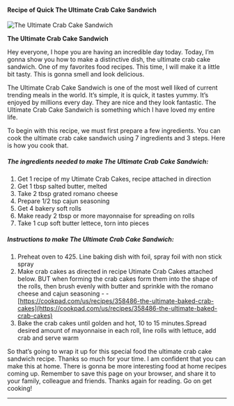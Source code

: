             

#### Recipe of Quick The Ultimate Crab Cake Sandwich

![The Ultimate Crab Cake Sandwich](https://img-global.cpcdn.com/recipes/4786267196227584/751x532cq70/the-ultimate-crab-cake-sandwich-recipe-main-photo.jpg)

**The Ultimate Crab Cake Sandwich**

Hey everyone, I hope you are having an incredible day today. Today, I’m gonna show you how to make a distinctive dish, the ultimate crab cake sandwich. One of my favorites food recipes. This time, I will make it a little bit tasty. This is gonna smell and look delicious.

The Ultimate Crab Cake Sandwich is one of the most well liked of current trending meals in the world. It’s simple, it is quick, it tastes yummy. It’s enjoyed by millions every day. They are nice and they look fantastic. The Ultimate Crab Cake Sandwich is something which I have loved my entire life.

To begin with this recipe, we must first prepare a few ingredients. You can cook the ultimate crab cake sandwich using 7 ingredients and 3 steps. Here is how you cook that.

##### The ingredients needed to make The Ultimate Crab Cake Sandwich:

1.  Get 1 recipe of my Utimate Crab Cakes, recipe attached in direction
2.  Get 1 tbsp salted butter, melted
3.  Take 2 tbsp grated romano cheese
4.  Prepare 1/2 tsp cajun seasoning
5.  Get 4 bakery soft rolls
6.  Make ready 2 tbsp or more mayonnaise for spreading on rolls
7.  Take 1 cup soft butter lettece, torn into pieces

##### Instructions to make The Ultimate Crab Cake Sandwich:

1.  Preheat oven to 425. Line baking dish with foil, spray foil with non stick spray
2.  Make crab cakes as directed in recipe Utimate Crab Cakes attached below. BUT when forming the crab cakes form them into the shape of the rolls, then brush evenly with butter and sprinkle with the romano cheese and cajun seasoning - - [https://cookpad.com/us/recipes/358486-the-ultimate-baked-crab-cakes](https://cookpad.com/us/recipes/358486-the-ultimate-baked-crab-cakes)
3.  Bake the crab cakes until golden and hot, 10 to 15 minutes.Spread desired amount of mayonnaise in each roll, line rolls with lettuce, add crab and serve warm

So that’s going to wrap it up for this special food the ultimate crab cake sandwich recipe. Thanks so much for your time. I am confident that you can make this at home. There is gonna be more interesting food at home recipes coming up. Remember to save this page on your browser, and share it to your family, colleague and friends. Thanks again for reading. Go on get cooking!

* * *